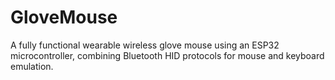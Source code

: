 # GloveMouse
A fully functional wearable wireless glove mouse using an ESP32 microcontroller, combining Bluetooth HID protocols for mouse and keyboard emulation.
